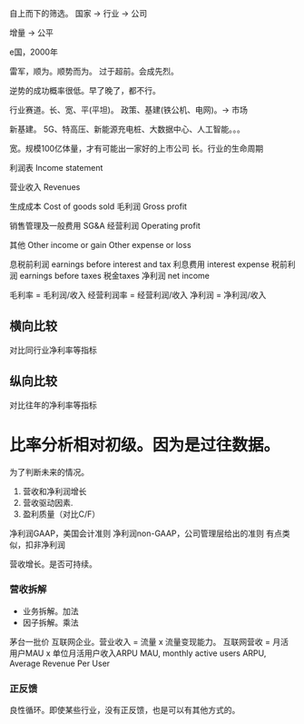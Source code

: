 
自上而下的筛选。
国家 -> 行业 -> 公司

增量 -> 公平

e国，2000年

雷军，顺为。顺势而为。
过于超前。会成先烈。

逆势的成功概率很低。早了晚了，都不行。


行业赛道。长、宽、平(平坦)。
政策、基建(铁公机、电网)。-> 市场

新基建。
5G、特高压、新能源充电桩、大数据中心、人工智能。。。


宽。规模100亿体量，才有可能出一家好的上市公司
长。行业的生命周期


利润表 Income statement

营业收入 Revenues

生成成本 Cost of goods sold
  毛利润 Gross profit

销售管理及一般费用 SG&A
  经营利润 Operating profit

其他
Other income or gain
Other expense or loss


息税前利润 earnings before interest and tax
利息费用  interest expense
  税前利润 earnings before taxes
税金taxes
  净利润 net income

毛利率 = 毛利润/收入
经营利润率 = 经营利润/收入
净利润 = 净利润/收入


##  横向比较
对比同行业净利率等指标

##  纵向比较
对比往年的净利率等指标


# 比率分析相对初级。因为是过往数据。
为了判断未来的情况。
1. 营收和净利润增长
2. 营收驱动因素.
3. 盈利质量（对比C/F）

净利润GAAP，美国会计准则
净利润non-GAAP，公司管理层给出的准则
有点类似，扣非净利润

营收增长。是否可持续。
### 营收拆解
* 业务拆解。加法
* 因子拆解。乘法

茅台一批价
互联网企业。营业收入 = 流量 x 流量变现能力。
互联网营收 = 月活用户MAU x 单位月活用户收入ARPU
MAU, monthly active users
ARPU, Average Revenue Per User

### 正反馈
良性循环。即使某些行业，没有正反馈，也是可以有其他方式的。




